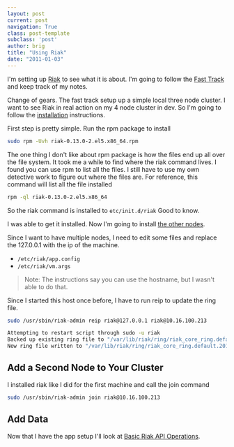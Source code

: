 ```yaml
---
layout: post
current: post
navigation: True
class: post-template
subclass: 'post'
author: brig
title: "Using Riak"
date: "2011-01-03"
---
```


I'm setting up [Riak](http://www.basho.com/developers.html#Riak) to see what it is about. I'm going to follow the [Fast Track](http://wiki.basho.com/The-Riak-Fast-Track.html) and keep track of my notes.

Change of gears. The fast track setup up a simple local three node cluster. I want to see Riak in real action on my 4 node cluster in dev. So I'm going to follow the [installation](http://wiki.basho.com/Installing-on-RHEL-and-CentOS.html) instructions.

First step is pretty simple. Run the rpm package to install 
```bash
sudo rpm -Uvh riak-0.13.0-2.el5.x86_64.rpm 
```

The one thing I don't like about rpm package is how the files end up all over the file system. It took me a while to find where the riak command lives. I found you can use rpm to list all the files. I still have to use my own detective work to figure out where the files are. For reference, this command will list all the file installed 
```bash
rpm -ql riak-0.13.0-2.el5.x86_64
```

So the riak command is installed to `etc/init.d/riak` Good to know.

I was able to get it installed. Now I'm going to install [the other nodes](http://wiki.basho.com/Basic-Cluster-Setup.html).

Since I want to have multiple nodes, I need to edit some files and replace the 127.0.0.1 with the ip of the machine.

- `/etc/riak/app.config`
- `/etc/riak/vm.args`

> Note: The instructions say you can use the hostname, but I wasn't able to do that.

Since I started this host once before, I have to run reip to update the ring file. 
```bash
sudo /usr/sbin/riak-admin reip riak@127.0.0.1 riak@10.16.100.213

Attempting to restart script through sudo -u riak 
Backed up existing ring file to "/var/lib/riak/ring/riak_core_ring.default.20110103205917.BAK" 
New ring file written to "/var/lib/riak/ring/riak_core_ring.default.20110103215539"
```

## Add a Second Node to Your Cluster

I installed riak like I did for the first machine and call the join command 
```bash
sudo /usr/sbin/riak-admin join riak@10.16.100.213 
```

## Add Data

Now that I have the app setup I'll look at [Basic Riak API Operations](http://wiki.basho.com/Basic-Riak-API-Operations.html).

